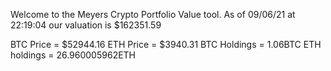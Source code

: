Welcome to the Meyers Crypto Portfolio Value tool. 
As of 09/06/21 at 22:19:04 our valuation is $162351.59 

BTC Price = $52944.16
 ETH Price = $3940.31
BTC Holdings = 1.06BTC
 ETH holdings = 26.960005962ETH 
